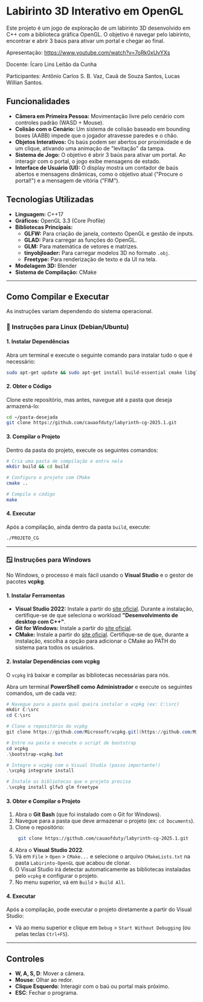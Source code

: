 # Labirinto 3D Interativo em OpenGL

Este projeto é um jogo de exploração de um labirinto 3D desenvolvido em C++ com a biblioteca gráfica OpenGL. O objetivo é navegar pelo labirinto, encontrar e abrir 3 baús para ativar um portal e chegar ao final.

Apresentação: https://www.youtube.com/watch?v=7oRk0xUvYXs

Docente: Ícaro Lins Leitão da Cunha

Participantes: Antônio Carlos S. B. Vaz, Cauã de Souza Santos, Lucas Willian Santos.


## Funcionalidades

* **Câmera em Primeira Pessoa:** Movimentação livre pelo cenário com controles padrão (WASD + Mouse).
* **Colisão com o Cenário:** Um sistema de colisão baseado em bounding boxes (AABB) impede que o jogador atravesse paredes e o chão.
* **Objetos Interativos:** Os baús podem ser abertos por proximidade e de um clique, ativando uma animação de "levitação" da tampa.
* **Sistema de Jogo:** O objetivo é abrir 3 baús para ativar um portal. Ao interagir com o portal, o jogo exibe mensagens de estado.
* **Interface de Usuário (UI):** O display mostra um contador de baús abertos e mensagens dinâmicas, como o objetivo atual ("Procure o portal!") e a mensagem de vitória ("FIM").

## Tecnologias Utilizadas

* **Linguagem:** C++17
* **Gráficos:** OpenGL 3.3 (Core Profile)
* **Bibliotecas Principais:**
    * **GLFW:** Para criação de janela, contexto OpenGL e gestão de inputs.
    * **GLAD:** Para carregar as funções do OpenGL.
    * **GLM:** Para matemática de vetores e matrizes.
    * **tinyobjloader:** Para carregar modelos 3D no formato `.obj`.
    * **Freetype:** Para renderização de texto e da UI na tela.
* **Modelagem 3D:** Blender
* **Sistema de Compilação:** CMake

---

## Como Compilar e Executar

As instruções variam dependendo do sistema operacional.

### 🐧 Instruções para Linux (Debian/Ubuntu)

#### 1. Instalar Dependências

Abra um terminal e execute o seguinte comando para instalar tudo o que é necessário:
```bash
sudo apt-get update && sudo apt-get install build-essential cmake libglfw3-dev libglm-dev libfreetype-dev git
```

#### 2. Obter o Código

Clone este repositório, mas antes, navegue até a pasta que deseja armazená-lo:
```bash
cd ~/pasta-desejada
git clone https://github.com/cauaofduty/labyrinth-cg-2025.1.git

```

#### 3. Compilar o Projeto

Dentro da pasta do projeto, execute os seguintes comandos:
```bash
# Cria uma pasta de compilação e entra nela
mkdir build && cd build

# Configura o projeto com CMake
cmake ..

# Compila o código
make
```

#### 4. Executar

Após a compilação, ainda dentro da pasta `build`, execute:
```bash
./PROJETO_CG
```

---

### 🪟 Instruções para Windows

No Windows, o processo é mais fácil usando o **Visual Studio** e o gestor de pacotes **vcpkg**.

#### 1. Instalar Ferramentas

* **Visual Studio 2022:** Instale a partir do [site oficial](https://visualstudio.microsoft.com/pt-br/vs/). Durante a instalação, certifique-se de que seleciona o workload **"Desenvolvimento de desktop com C++"**.
* **Git for Windows:** Instale a partir do [site oficial](https://git-scm.com/download/win).
* **CMake:** Instale a partir do [site oficial](https://cmake.org/download/). Certifique-se de que, durante a instalação, escolha a opção para adicionar o CMake ao PATH do sistema para todos os usuários.

#### 2. Instalar Dependências com vcpkg

O `vcpkg` irá baixar e compilar as bibliotecas necessárias para nós.

Abra um terminal **PowerShell como Administrador** e execute os seguintes comandos, um de cada vez:

```powershell
# Navegue para a pasta qual queira instalar o vcpkg (ex: C:\src)
mkdir C:\src
cd C:\src

# Clone o repositório do vcpkg
git clone https://github.com/Microsoft/vcpkg.git](https://github.com/Microsoft/vcpkg.git

# Entre na pasta e execute o script de bootstrap
cd vcpkg
.\bootstrap-vcpkg.bat

# Integre o vcpkg com o Visual Studio (passo importante!)
.\vcpkg integrate install

# Instale as bibliotecas que o projeto precisa
.\vcpkg install glfw3 glm freetype
```

#### 3. Obter e Compilar o Projeto

1.  Abra o **Git Bash** (que foi instalado com o Git for Windows).
2.  Navegue para a pasta que deve armazenar o projeto (ex: `cd Documents`).
3.  Clone o repositório:
    ```bash
     git clone https://github.com/cauaofduty/labyrinth-cg-2025.1.git

    ```
4.  Abra o **Visual Studio 2022**.
5.  Vá em `File` > `Open` > `CMake...` e selecione o arquivo `CMakeLists.txt` na pasta `Labirinto-OpenGL` que acabou de clonar.
6.  O Visual Studio irá detectar automaticamente as bibliotecas instaladas pelo `vcpkg` e configurar o projeto.
7.  No menu superior, vá em `Build` > `Build All`.

#### 4. Executar

Após a compilação, pode executar o projeto diretamente a partir do Visual Studio:
* Vá ao menu superior e clique em `Debug` > `Start Without Debugging` (ou pelas teclas `Ctrl+F5`).

---

## Controles

* **W, A, S, D**: Mover a câmera.
* **Mouse**: Olhar ao redor.
* **Clique Esquerdo**: Interagir com o baú ou portal mais próximo.
* **ESC**: Fechar o programa.

